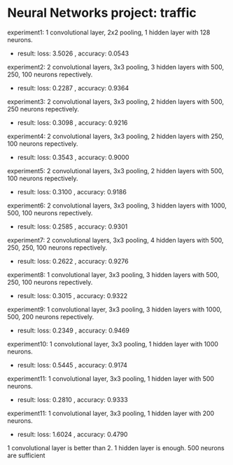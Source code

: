 # Neural Networks project: traffic

experiment1: 1 convolutional layer, 2x2 pooling, 1 hidden layer with 128 neurons.
- result: loss: 3.5026 , accuracy: 0.0543

experiment2: 2 convolutional layers, 3x3 pooling, 3 hidden layers with 500, 250, 100 neurons repectively.
- result: loss: 0.2287 , accuracy: 0.9364

experiment3: 2 convolutional layers, 3x3 pooling, 2 hidden layers with 500, 250 neurons repectively.
- result: loss: 0.3098 , accuracy: 0.9216

experiment4: 2 convolutional layers, 3x3 pooling, 2 hidden layers with 250, 100 neurons repectively.
- result: loss: 0.3543 , accuracy: 0.9000

experiment5: 2 convolutional layers, 3x3 pooling, 2 hidden layers with 500, 100 neurons repectively.
- result: loss: 0.3100 , accuracy: 0.9186

experiment6: 2 convolutional layers, 3x3 pooling, 3 hidden layers with 1000, 500, 100 neurons repectively.
- result: loss: 0.2585 , accuracy: 0.9301

experiment7: 2 convolutional layers, 3x3 pooling, 4 hidden layers with 500, 250, 250, 100 neurons repectively.
- result: loss: 0.2622 , accuracy: 0.9276

experiment8: 1 convolutional layer, 3x3 pooling, 3 hidden layers with 500, 250, 100 neurons repectively.
- result: loss: 0.3015 , accuracy: 0.9322

experiment9: 1 convolutional layer, 3x3 pooling, 3 hidden layers with 1000, 500, 200 neurons repectively.
- result: loss: 0.2349 , accuracy: 0.9469

experiment10: 1 convolutional layer, 3x3 pooling, 1 hidden layer with 1000 neurons.
- result: loss: 0.5445 , accuracy: 0.9174

experiment11: 1 convolutional layer, 3x3 pooling, 1 hidden layer with 500 neurons.
- result: loss: 0.2810 , accuracy: 0.9333

experiment11: 1 convolutional layer, 3x3 pooling, 1 hidden layer with 200 neurons.
- result: loss: 1.6024 , accuracy: 0.4790

1 convolutional layer is better than 2. 1 hidden layer is enough. 500 neurons are sufficient